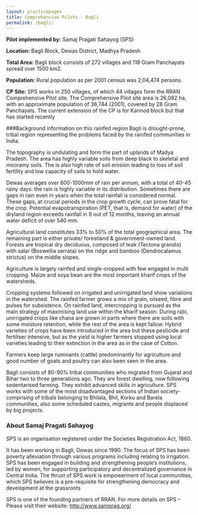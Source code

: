 ```yaml
---
layout: practicepages
title: Comprehensive Pilots - Bagli
permalink: /bagli/
---
```


**Pilot implemented by:** Samaj Pragati Sahayog (SPS)

**Location:** Bagli Block, Dewas District, Madhya Pradesh

**Total Area:** Bagli block consists of 272 villages and 118 Gram Panchayats spread over 1500 km2. 

**Population:** Rural population as per 2001 census was 2,04,474 persons.

**CP Site:** SPS works in 250 villages, of which 44 villages form the RRAN Comprehensive Pilot site. The Comprehensive Pilot site area is 26,082 ha, with an approximate population of 36,744 (2001), covered by 28 Gram Panchayats. The current extension of the CP is for Kannod block but that has started recently

###Background information on this rainfed region 
Bagli is drought-prone, tribal region representing the problems faced by the rainfed communities in India.

The topography is undulating and form the part of uplands of Madya Pradesh.  The area has highly variable soils from deep black to skeletal and mooramy soils. The is also  high rate of soil erosion leading to loss of soil fertility and low capacity of soils to hold water. 

Dewas averages over 800-1000mm of rain per annum, with a total of 40-45 rainy days: the rain is highly variable in its distribution. Sometimes there are gaps in rain even in years when the total rainfall is considered normal. These gaps, at crucial periods in the crop growth cycle, can prove fatal for the crop. Potential evapotranspiration (PET, that is, demand for water) of the dryland region exceeds rainfall in 9 out of 12 months, leaving an annual water deficit of over 540 mm. 

Agricultural land constitutes 33% to 50% of the total geographical area. The remaining part is either private/ forestland & government-owned land. Forests are tropical dry deciduous, composed of teak (Tectona grandis) with salar (Boswellia serrata) on the ridge  and bamboo (Dendrocalamus strictus) on the middle slopes. 

Agriculture is largely rainfed and single-cropped with few engaged in multi cropping.  Maize and soya bean are the most important kharif crops of the watersheds. 

Cropping systems followed on irrigated and unirrigated land show variations in the watershed. The rainfed farmer grows a mix of grain, oilseed, fibre and pulses for subsistence. On rainfed land, intercropping is pursued as the main strategy of maximising land use within the kharif season. During rabi, unirrigated crops like chana are grown in parts where there are soils with some moisture retention, while the rest of the area is kept fallow. Hybrid varieties of crops have been introduced in the area but these pesticide and fertiliser intensive, but as the yield is higher farmers  stopped using local varieties leading to their extinction in the area as in the case of Cotton.

Farmers keep large ruminants (cattle) predominantly for agriculture and good number of goats and poultry can also been seen in the area.

Bagli consists of 80-90% tribal communities who migrated from Gujarat and Bihar two to three generations ago. They are forest dwelling, now following sedentarised farming. They exhibit advanced skills in agriculture. SPS works with some of the most disadvantaged sections of Indian society- comprising of tribals belonging to Bhilala, Bhil, Korku and Barela communities, also some scheduled castes, migrants and people displaced by big projects.

### About Samaj Pragati Sahayog
SPS is an organisation registered under the Societies Registration Act, 1860.

It has been working in Bagli, Dewas since 1990. The focus of SPS has been poverty alleviation through various programs including relating to irrigation. SPS has been engaged in building and strengthening people’s institutions, led by women, for supporting participatory and decentralized governance in Central India. The thrust of SPS work is empowerment of local communities, which SPS believes is a pre-requisite for strengthening democracy and development at the grassroots

SPS is one of the founding partners of RRAN.
For more details on SPS – Please visit their website: http://www.samprag.org/

